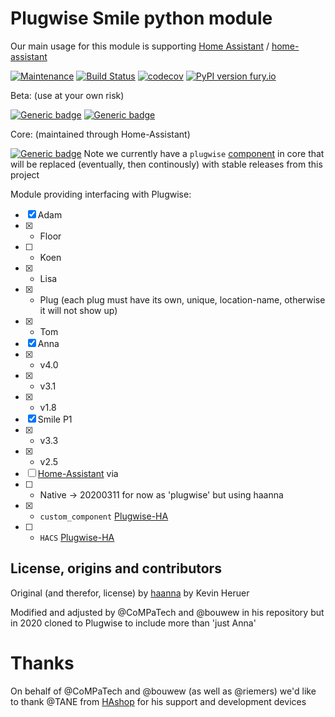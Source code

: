 # Plugwise Smile python module

Our main usage for this module is supporting [Home Assistant](https://www.home-assistant.io) / [home-assistant](http://github.com/home-assistant/core/)

[![Maintenance](https://img.shields.io/badge/Maintained%3F-yes-green.svg)](https://github.com/plugwise)
[![Build Status](https://travis-ci.org/plugwise/Plugwise-Smile.svg?branch=master)](https://travis-ci.org/plugwise/Plugwise-Smile)
[![codecov](https://codecov.io/gh/plugwise/Plugwise-Smile/branch/master/graph/badge.svg)](https://codecov.io/gh/plugwise/Plugwise-Smile)
[![PyPI version fury.io](https://badge.fury.io/py/Plugwise-Smile.svg)](https://pypi.python.org/pypi/Plugwise-Smile/)

Beta: (use at your own risk)

[![Generic badge](https://img.shields.io/badge/HA%20custom_component-yes-green.svg)](https://github.com/plugwise/plugwise-beta)
[![Generic badge](https://img.shields.io/badge/HACS-add%20our%20repo-yellow.svg)](https://github.com/plugwise/plugwise-beta)

Core: (maintained through Home-Assistant)

[![Generic badge](https://img.shields.io/badge/HA%20core-no-red.svg)](https://github.com/home-assistant/core/tree/dev/homeassistant/components/plugwise)
Note we currently have a `plugwise` [component](https://github.com/home-assistant/core/tree/dev/homeassistant/components/plugwise) in core that will be replaced (eventually, then continously) with stable releases from this project


Module providing interfacing with Plugwise:

  - [x] Adam
  - [x]  - Floor
  - [ ]  - Koen
  - [x]  - Lisa
  - [x]  - Plug (each plug must have its own, unique, location-name, otherwise it will not show up) 
  - [x]  - Tom
  - [x] Anna
  - [x]  - v4.0
  - [x]  - v3.1
  - [x]  - v1.8 
  - [x] Smile P1
  - [x]  - v3.3
  - [x]  - v2.5
  - [ ] [Home-Assistant](https://home-assistant.io) via 
  - [ ]  - Native -> 20200311 for now as 'plugwise' but using haanna
  - [x]  - `custom_component` [Plugwise-HA](https://github.com/plugwise/Plugwise-HA)
  - [ ]  - `HACS` [Plugwise-HA](https://github.com/plugwise/Plugwise-HA)

## License, origins and contributors

Original (and therefor, license) by [haanna](https://github.com/laetificat/haanna) by Kevin Heruer

Modified and adjusted by @CoMPaTech and @bouwew in his repository but in 2020 cloned to Plugwise to include more than 'just Anna'


# Thanks

On behalf of @CoMPaTech and @bouwew (as well as @riemers) we'd like to thank @TANE from [HAshop](https://hashop.nl) for his support and development devices

